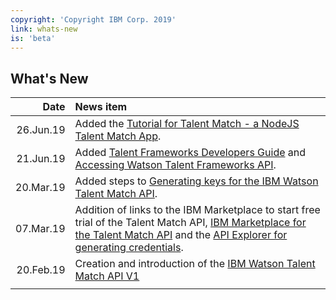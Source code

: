 ```yaml
---
copyright: 'Copyright IBM Corp. 2019'
link: whats-new
is: 'beta'
---
```


## What's New

| Date          | News item     | 
| ------------: |:-------------| 
| 26.Jun.19     | Added the [Tutorial for Talent Match - a NodeJS Talent Match App](https://github.com/watson-talent-services/developer-documents/blob/master/tutorials/talent-match-app.md). |
| 21.Jun.19     | Added [Talent Frameworks Developers Guide](https://github.com/watson-talent-services/developer-documents/blob/master/developer-guide/v1-talent-frameworks-guide.md) and [Accessing Watson Talent Frameworks API](https://github.com/watson-talent-services/developer-documents/blob/master/developer-guide/v1-accessing-wtfp-api.md).             | 
| 20.Mar.19     | Added steps to [Generating keys for the IBM Watson Talent Match API](https://github.com/watson-talent-services/developer-documents/blob/master/developer-guide/v1-trial-reg-guide.md).             | 
| 07.Mar.19     | Addition of links to the IBM Marketplace to start free trial of the Talent Match API, [IBM Marketplace for the Talent Match API](https://www.ibm.com/us-en/marketplace/watson-talent-match/details) and the [API Explorer for generating credentials](https://developer.ibm.com/api/view/watsontalent-prod:watson-talent-match:title-Watson_Talent_Match).  | 
| 20.Feb.19     | Creation and introduction of the [IBM Watson Talent Match API V1](https://github.com/watson-talent-services/developer-documents/blob/master/developer-guide/v1-talent-match.md) | 
|               |               | 
